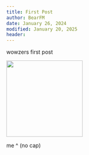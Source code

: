 ```yaml
---
title: First Post
author: BearFM
date: January 26, 2024
modified: January 20, 2025
header: 
---
```


wowzers first post

<img src="/xertun.webp" width="200" height="200">

me ^ (no cap)